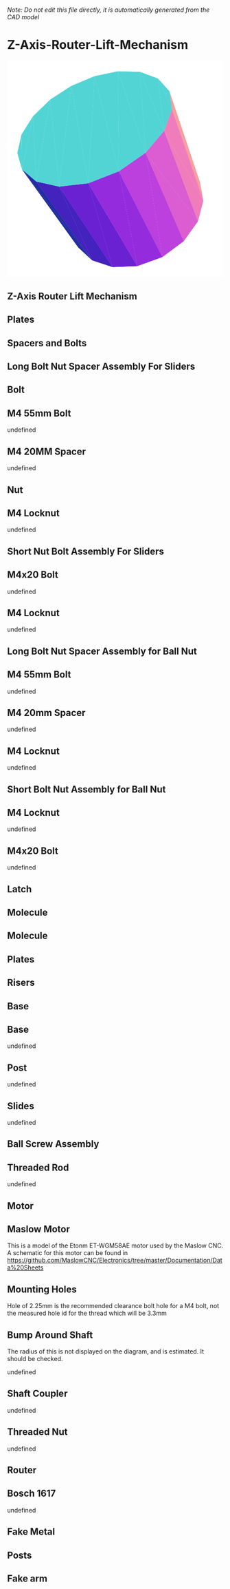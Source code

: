 ###### Note: Do not edit this file directly, it is automatically generated from the CAD model

# Z-Axis-Router-Lift-Mechanism

![](/project.svg)

## Z-Axis Router Lift Mechanism


## Plates


## Spacers and Bolts


## Long Bolt Nut Spacer Assembly For Sliders


## Bolt


## M4 55mm Bolt


undefined


## M4 20MM Spacer


undefined


## Nut


## M4 Locknut


undefined


## Short Nut Bolt Assembly For Sliders


## M4x20 Bolt


undefined


## M4 Locknut


undefined


## Long Bolt Nut Spacer Assembly for Ball Nut


## M4 55mm Bolt


undefined


## M4 20mm Spacer


undefined


## M4 Locknut


undefined


## Short Bolt Nut Assembly for Ball Nut


## M4 Locknut


undefined


## M4x20 Bolt


undefined


## Latch


## Molecule


## Molecule


## Plates


## Risers


## Base


## Base


undefined


## Post


undefined


## Slides


undefined


## Ball Screw Assembly


## Threaded Rod


undefined


## Motor


## Maslow Motor


This is a model of the Etonm ET-WGM58AE motor used by the Maslow CNC. A schematic for this motor can be found in https://github.com/MaslowCNC/Electronics/tree/master/Documentation/Data%20Sheets 


## Mounting Holes


Hole of 2.25mm is the recommended clearance bolt hole for a M4 bolt, not the measured hole id for the thread which will be 3.3mm 


## Bump Around Shaft


The radius of this is not displayed on the diagram, and is estimated. It should be checked.


undefined


## Shaft Coupler


undefined


## Threaded Nut


undefined


## Router


## Bosch 1617


undefined


## Fake Metal


## Posts


## Fake arm


